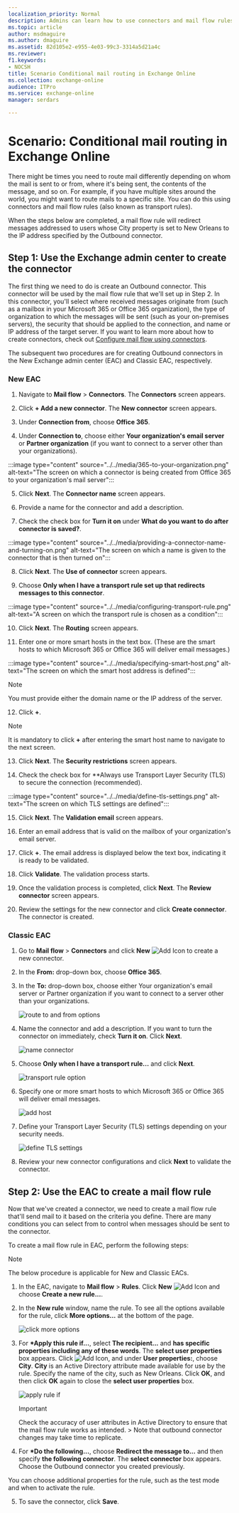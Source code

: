 ```yaml
---
localization_priority: Normal
description: Admins can learn how to use connectors and mail flow rules to route mail in Exchange Online
ms.topic: article
author: msdmaguire
ms.author: dmaguire
ms.assetid: 82d105e2-e955-4e03-99c3-3314a5d21a4c
ms.reviewer: 
f1.keywords:
- NOCSH
title: Scenario Conditional mail routing in Exchange Online
ms.collection: exchange-online
audience: ITPro
ms.service: exchange-online
manager: serdars

---
```


# Scenario: Conditional mail routing in Exchange Online

There might be times you need to route mail differently depending on whom the mail is sent to or from, where it's being sent, the contents of the message, and so on. For example, if you have multiple sites around the world, you might want to route mails to a specific site. You can do this using connectors and mail flow rules (also known as transport rules).

When the steps below are completed, a mail flow rule will redirect messages addressed to users whose City property is set to New Orleans to the IP address specified by the Outbound connector.

## Step 1: Use the Exchange admin center to create the connector

The first thing we need to do is create an Outbound connector. This connector will be used by the mail flow rule that we'll set up in Step 2. In this connector, you'll select where received messages originate from (such as a mailbox in your Microsoft 365 or Office 365 organization), the type of organization to which the messages will be sent (such as your on-premises servers), the security that should be applied to the connection, and name or IP address of the target server. If you want to learn more about how to create connectors, check out [Configure mail flow using connectors](use-connectors-to-configure-mail-flow.md).

The subsequent two procedures are for creating Outbound connectors in the New Exchange admin center (EAC) and Classic EAC, respectively.

### New EAC

1. Navigate to **Mail flow** \> **Connectors**. The **Connectors** screen appears.

2. Click **+ Add a new connector**. The **New connector** screen appears.

3. Under **Connection from**, choose **Office 365**.
    
4. Under **Connection to**, choose either **Your organization's email server** or **Partner organization** (if you want to connect to a server other than your organizations).

:::image type="content" source="../../media/365-to-your-organization.png" alt-text="The screen on which a connector is being created from Office 365 to your organization's mail server":::

5. Click **Next**. The **Connector name** screen appears.

6. Provide a name for the connector and add a description.

7. Check the check box for **Turn it on** under **What do you want to do after connector is saved?**.

:::image type="content" source="../../media/providing-a-connector-name-and-turning-on.png" alt-text="The screen on which a name is given to the connector that is then turned on":::

8. Click **Next**. The **Use of connector** screen appears.

9. Choose **Only when I have a transport rule set up that redirects messages to this connector**.

:::image type="content" source="../../media/configuring-transport-rule.png" alt-text="A screen on which the transport rule is chosen as a condition":::

10. Click **Next**. The **Routing** screen appears.

11. Enter one or more smart hosts in the text box. (These are the smart hosts to which Microsoft 365 or Office 365 will deliver email messages.)

:::image type="content" source="../../media/specifying-smart-host.png" alt-text="The screen on which the smart host address is defined":::

> [!NOTE]
> You must provide either the domain name or the IP address of the server.

12. Click **+**.

> [!NOTE]
> It is mandatory to click **+** after entering the smart host name to navigate to the next screen.

13. Click **Next**. The **Security restrictions** screen appears.

14. Check the check box for **Always use Transport Layer Security (TLS) to secure the connection (recommended).

:::image type="content" source="../../media/define-tls-settings.png" alt-text="The screen on which TLS settings are defined":::

15. Click **Next**. The **Validation email** screen appears.

16. Enter an email address that is valid on the mailbox of your organization's email server.

17. Click **+**. The email address is displayed below the text box, indicating it is ready to be validated.

18. Click **Validate**. The validation process starts.

19. Once the validation process is completed, click **Next**. The **Review connector** screen appears.

20. Review the settings for the new connector and click **Create connector**. The connector is created.

### Classic EAC

1. Go to **Mail flow** \> **Connectors** and click **New** ![Add Icon](../../media/ITPro_EAC_AddIcon.gif) to create a new connector.

2. In the **From:** drop-down box, choose **Office 365**.

3. In the **To:** drop-down box, choose either Your organization's email server or Partner organization if you want to connect to a server other than your organizations.

   ![route to and from options](../../media/eaa1aabd-31fa-4598-921b-7803182f7b5f.png)

4. Name the connector and add a description. If you want to turn the connector on immediately, check **Turn it on**. Click **Next**.

   ![name connector](../../media/f4b47d74-3251-4d04-83aa-7978ba5cd0e4.png)

5. Choose **Only when I have a transport rule...** and click **Next**.

   ![transport rule option](../../media/5aab8ee0-7244-41ea-b504-71ff3e5d1f18.png)

6. Specify one or more smart hosts to which Microsoft 365 or Office 365 will deliver email messages.

   ![add host](../../media/d41ef961-224c-4c7e-8ac8-756b785a73fc.png)

7. Define your Transport Layer Security (TLS) settings depending on your security needs.

   ![define TLS settings](../../media/728b161e-7780-4686-a169-df37a7f96531.png)

8. Review your new connector configurations and click **Next** to validate the connector.

## Step 2: Use the EAC to create a mail flow rule

Now that we've created a connector, we need to create a mail flow rule that'll send mail to it based on the criteria you define. There are many conditions you can select from to control when messages should be sent to the connector.

To create a mail flow rule in EAC, perform the following steps:

> [!NOTE]
> The below procedure is applicable for New and Classic EACs.

1. In the EAC, navigate to **Mail flow** \> **Rules**. Click **New** ![Add Icon](../../media/ITPro_EAC_AddIcon.gif) and choose **Create a new rule...**.

2. In the **New rule** window, name the rule. To see all the options available for the rule, click **More options...** at the bottom of the page.

   ![click more options](../../media/96c2ca71-32b2-423c-99f6-1ee35c63af5c.png)

3. For **\*Apply this rule if...**, select **The recipient...** and **has specific properties including any of these words**. The **select user properties** box appears. Click ![Add Icon](../../media/ITPro_EAC_AddIcon.gif), and under **User properties:**, choose **City**. **City** is an Active Directory attribute made available for use by the rule. Specify the name of the city, such as New Orleans. Click **OK**, and then click **OK** again to close the **select user properties** box.

   ![apply rule if](../../media/98b9ea9b-ca67-44bd-99ff-a8e3ca0493bc.png)

   > [!IMPORTANT]
   > Check the accuracy of user attributes in Active Directory to ensure that the mail flow rule works as intended. > Note that outbound connector changes may take time to replicate.

4. For **\*Do the following...**, choose **Redirect the message to...** and then specify **the following connector**. The **select connector** box appears. Choose the Outbound connector you created previously.

You can choose additional properties for the rule, such as the test mode and when to activate the rule.

5. To save the connector, click **Save**.
